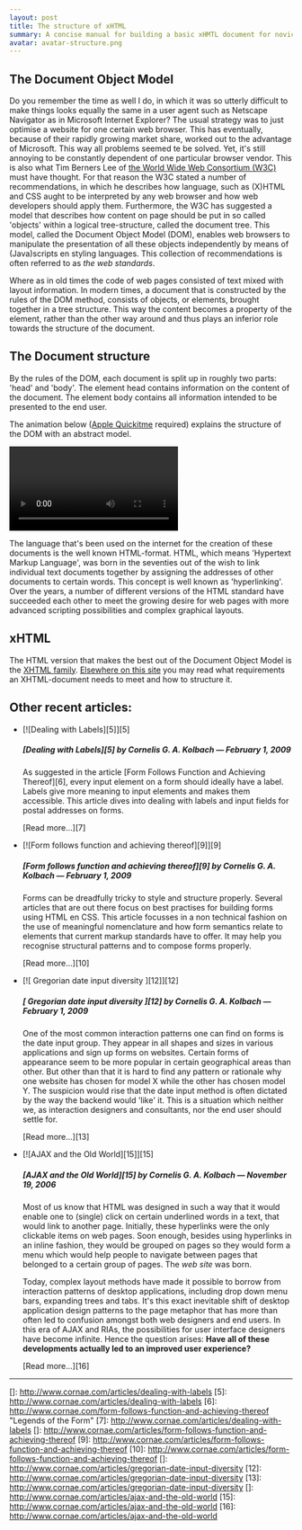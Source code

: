 ```yaml
---
layout: post
title: The structure of xHTML
summary: A concise manual for building a basic xHMTL document for novice.
avatar: avatar-structure.png
---
```


## The Document Object Model

Do you remember the time as well I do, in which it was so utterly difficult to make things looks equally the same in a user agent such as Netscape Navigator as in Microsoft Internet Explorer? The usual strategy was to just optimise a website for one certain web browser. This has eventually, because of their rapidly growing market share, worked out to the advantage of Microsoft. This way all problems seemed te be solved. Yet, it's still annoying to be constantly dependent of one particular browser vendor. This is also what Tim Berners Lee of [the World Wide Web Consortium (W3C)][1] must have thought. For that reason the W3C stated a number of recommendations, in which he describes how language, such as (X)HTML and CSS aught to be interpreted by any web browser and how web developers should apply them. Furthermore, the W3C has suggested a model that describes how content on page should be put in so called 'objects' within a logical tree-structure, called the document tree. This model, called the Document Object Model (DOM), enables web browsers to manipulate the presentation of all these objects independently by means of (Java)scripts en styling languages. This collection of recommendations is often referred to as *the web standards*.

Where as in old times the code of web pages consisted of text mixed with layout information. In modern times, a document that is constructed by the rules of the DOM method, consists of objects, or elements, brought together in a tree structure. This way the content becomes a property of the element, rather than the other way around and thus plays an inferior role towards the structure of the document.

## The Document structure

By the rules of the DOM, each document is split up in roughly two parts: 'head' and 'body'. The element head contains information on the content of the document. The element body contains all information intended to be presented to the end user.

The animation below ([Apple Quickitme](http://www.apple.com/nl/quicktime/download/) required) explains the structure of the DOM with an abstract model.

<video>
	<source="{{ site.media }}/structure-of-xhtml.mov" />
	<a href="{{ site.media }}/structure-of-xhtml.mov">Video the structure of xHTML</a>
</video>

The language that's been used on the internet for the creation of these documents is the well known HTML-format. HTML, which means 'Hypertext Markup Language', was born in the seventies out of the wish to link individual text documents together by assigning the addresses of other documents to certain words. This concept is well known as 'hyperlinking'. Over the years, a number of different versions of the HTML standard have succeeded each other to meet the growing desire for web pages with more advanced scripting possibilities and complex graphical layouts.

## xHTML

The HTML version that makes the best out of the Document Object Model is the [XHTML family][2]. [Elsewhere on this site][3] you may read what requirements an XHTML-document needs to meet and how to structure it.

## Other recent articles:

*   [![Dealing with Labels][5]][5] 
    ##### [Dealing with Labels][5] by Cornelis G. A. Kolbach — February 1, 2009 
    
    As suggested in the article [Form Follows Function and Achieving Thereof][6], every input element on a form should ideally have a label. Labels give more meaning to input elements and makes them accessible. This article dives into dealing with labels and input fields for postal addresses on forms.
    
    [Read more...][7] 
*   [![Form follows function and achieving thereof][9]][9] 
    ##### [Form follows function and achieving thereof][9] by Cornelis G. A. Kolbach — February 1, 2009 
    
    Forms can be dreadfully tricky to style and structure properly. Several articles that are out there focus on best practises for building forms using HTML en CSS. This article focusses in a non technical fashion on the use of meaningful nomenclature and how form semantics relate to elements that current markup standards have to offer. It may help you recognise structural patterns and to compose forms properly.
    
    [Read more...][10] 
*   [![ Gregorian date input diversity ][12]][12] 
    ##### [ Gregorian date input diversity ][12] by Cornelis G. A. Kolbach — February 1, 2009 
    
    One of the most common interaction patterns one can find on forms is the date input group. They appear in all shapes and sizes in various applications and sign up forms on websites. Certain forms of appearance seem to be more popular in certain geographical areas than other. But other than that it is hard to find any pattern or rationale why one website has chosen for model X while the other has chosen model Y. The suspicion would rise that the date input method is often dictated by the way the backend would 'like' it. This is a situation which neither we, as interaction designers and consultants, nor the end user should settle for.
    
    [Read more...][13] 
*   [![AJAX and the Old World][15]][15] 
    ##### [AJAX and the Old World][15] by Cornelis G. A. Kolbach — November 19, 2006 
    
    Most of us know that HTML was designed in such a way that it would enable one to (single) click on certain underlined words in a text, that would link to another page. Initially, these hyperlinks were the only clickable items on web pages. Soon enough, besides using hyperlinks in an inline fashion, they would be grouped on pages so they would form a menu which would help people to navigate between pages that belonged to a certain group of pages. The *web site* was born.
 
    
    Today, complex layout methods have made it possible to borrow from interaction patterns of desktop applications, including drop down menu bars, expanding trees and tabs. It's this exact inevitable shift of desktop application design patterns to the page metaphor that has more than often led to confusion amongst both web designers and end users. In this era of AJAX and RIAs, the possibilities for user interface designers have become infinite. Hence the question arises: **Have all of these developments actually led to an improved user experience?**
    
    [Read more...][16] 

* * *

 [1]: http://www.w3c.org
 [2]: http://www.w3.org/MarkUp/
 [3]: http://www.cornae.com/articles/the-structure-of-xhtml
 []: http://www.cornae.com/articles/dealing-with-labels
 [5]: http://www.cornae.com/articles/dealing-with-labels
 [6]: http://www.cornae.com/form-follows-function-and-achieving-thereof "Legends of the Form"
 [7]: http://www.cornae.com/articles/dealing-with-labels
 []: http://www.cornae.com/articles/form-follows-function-and-achieving-thereof
 [9]: http://www.cornae.com/articles/form-follows-function-and-achieving-thereof
 [10]: http://www.cornae.com/articles/form-follows-function-and-achieving-thereof
 []: http://www.cornae.com/articles/gregorian-date-input-diversity
 [12]: http://www.cornae.com/articles/gregorian-date-input-diversity
 [13]: http://www.cornae.com/articles/gregorian-date-input-diversity
 []: http://www.cornae.com/articles/ajax-and-the-old-world
 [15]: http://www.cornae.com/articles/ajax-and-the-old-world
 [16]: http://www.cornae.com/articles/ajax-and-the-old-world  